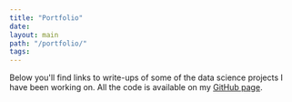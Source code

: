 ```yaml
---
title: "Portfolio"
date:
layout: main
path: "/portfolio/"
tags:
---
```

Below you'll find links to write-ups of some of the data science projects I have been working on. All the code is available on my [GitHub page](https://github.com/oriolmirosa).
